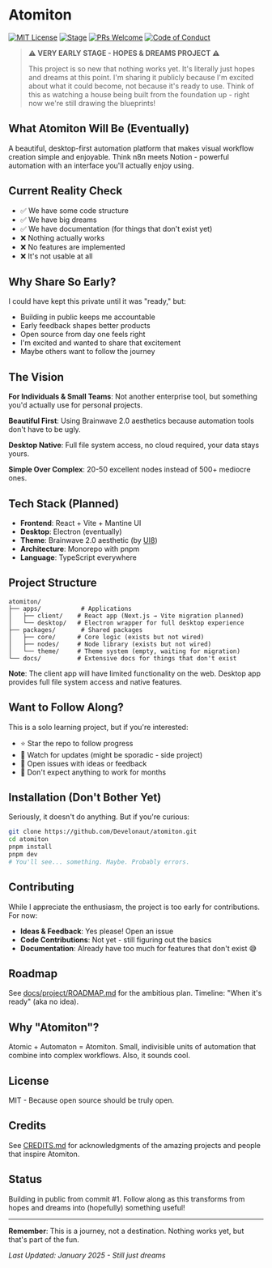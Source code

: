 # Atomiton

[![MIT License](https://img.shields.io/badge/License-MIT-blue.svg)](LICENSE)
[![Stage](https://img.shields.io/badge/Stage-Pre--Alpha-red.svg)]()
[![PRs Welcome](https://img.shields.io/badge/PRs-welcome-brightgreen.svg)](CONTRIBUTING.md)
[![Code of Conduct](https://img.shields.io/badge/Code%20of-Conduct-ff69b4.svg)](CODE_OF_CONDUCT.md)

> **⚠️ VERY EARLY STAGE - HOPES & DREAMS PROJECT ⚠️**
>
> This project is so new that nothing works yet. It's literally just hopes and dreams at this point. I'm sharing it publicly because I'm excited about what it could become, not because it's ready to use. Think of this as watching a house being built from the foundation up - right now we're still drawing the blueprints!

## What Atomiton Will Be (Eventually)

A beautiful, desktop-first automation platform that makes visual workflow creation simple and enjoyable. Think n8n meets Notion - powerful automation with an interface you'll actually enjoy using.

## Current Reality Check

- ✅ We have some code structure
- ✅ We have big dreams
- ✅ We have documentation (for things that don't exist yet)
- ❌ Nothing actually works
- ❌ No features are implemented
- ❌ It's not usable at all

## Why Share So Early?

I could have kept this private until it was "ready," but:

- Building in public keeps me accountable
- Early feedback shapes better products
- Open source from day one feels right
- I'm excited and wanted to share that excitement
- Maybe others want to follow the journey

## The Vision

**For Individuals & Small Teams**: Not another enterprise tool, but something you'd actually use for personal projects.

**Beautiful First**: Using Brainwave 2.0 aesthetics because automation tools don't have to be ugly.

**Desktop Native**: Full file system access, no cloud required, your data stays yours.

**Simple Over Complex**: 20-50 excellent nodes instead of 500+ mediocre ones.

## Tech Stack (Planned)

- **Frontend**: React + Vite + Mantine UI
- **Desktop**: Electron (eventually)
- **Theme**: Brainwave 2.0 aesthetic (by [UI8](https://ui8.net))
- **Architecture**: Monorepo with pnpm
- **Language**: TypeScript everywhere

## Project Structure

```
atomiton/
├── apps/           # Applications
│   ├── client/    # React app (Next.js → Vite migration planned)
│   └── desktop/   # Electron wrapper for full desktop experience
├── packages/       # Shared packages
│   ├── core/      # Core logic (exists but not wired)
│   ├── nodes/     # Node library (exists but not wired)
│   └── theme/     # Theme system (empty, waiting for migration)
└── docs/          # Extensive docs for things that don't exist
```

**Note**: The client app will have limited functionality on the web. Desktop app provides full file system access and native features.

## Want to Follow Along?

This is a solo learning project, but if you're interested:

- ⭐ Star the repo to follow progress
- 👀 Watch for updates (might be sporadic - side project)
- 💬 Open issues with ideas or feedback
- 🚫 Don't expect anything to work for months

## Installation (Don't Bother Yet)

Seriously, it doesn't do anything. But if you're curious:

```bash
git clone https://github.com/Develonaut/atomiton.git
cd atomiton
pnpm install
pnpm dev
# You'll see... something. Maybe. Probably errors.
```

## Contributing

While I appreciate the enthusiasm, the project is too early for contributions. For now:

- **Ideas & Feedback**: Yes please! Open an issue
- **Code Contributions**: Not yet - still figuring out the basics
- **Documentation**: Already have too much for features that don't exist 😅

## Roadmap

See [docs/project/ROADMAP.md](docs/project/ROADMAP.md) for the ambitious plan. Timeline: "When it's ready" (aka no idea).

## Why "Atomiton"?

Atomic + Automaton = Atomiton. Small, indivisible units of automation that combine into complex workflows. Also, it sounds cool.

## License

MIT - Because open source should be truly open.

## Credits

See [CREDITS.md](CREDITS.md) for acknowledgments of the amazing projects and people that inspire Atomiton.

## Status

Building in public from commit #1. Follow along as this transforms from hopes and dreams into (hopefully) something useful!

---

**Remember**: This is a journey, not a destination. Nothing works yet, but that's part of the fun.

_Last Updated: January 2025 - Still just dreams_
